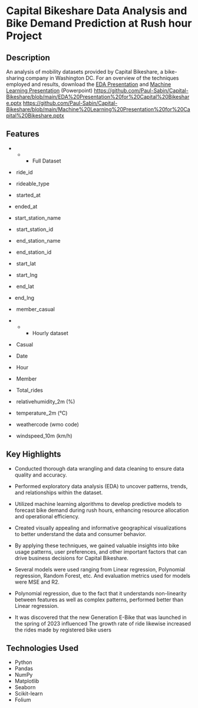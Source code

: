 ﻿# Capital Bikeshare Data Analysis and Bike Demand Prediction at Rush hour Project
## Description
An analysis of mobility datasets provided by Capital Bikeshare, a bike-sharing company in Washington DC. For an overview of the techniques employed and results, download the [EDA Presentation]([url](https://github.com/Paul-Sabin/Capital-Bikeshare/blob/main/EDA%20Presentation%20for%20Capital%20Bikeshare.pptx)) and [Machine Learning Presentation]([url](https://github.com/Paul-Sabin/Capital-Bikeshare/blob/main/Machine%20Learning%20Presentation%20for%20Capital%20Bikeshare.pptx)) (Powerpoint) 
https://github.com/Paul-Sabin/Capital-Bikeshare/blob/main/EDA%20Presentation%20for%20Capital%20Bikeshare.pptx 
https://github.com/Paul-Sabin/Capital-Bikeshare/blob/main/Machine%20Learning%20Presentation%20for%20Capital%20Bikeshare.pptx

## Features
* * * Full Dataset
*  ride_id 
*  rideable_type       
*  started_at        
* ended_at          
* start_station_name  
*  start_station_id   
*  end_station_name    
*  end_station_id     
*  start_lat          
*  start_lng           
*  end_lat            
* end_lng            
*  member_casual

* * *  Hourly dataset
*  Casual                   
*  Date                   
*  Hour                   
*  Member                   
*  Total_rides             
*  relativehumidity_2m (%)  
*  temperature_2m (°C)      
*  weathercode (wmo code)  
*  windspeed_10m (km/h)    

## Key Highlights
+  Conducted thorough data wrangling and data cleaning to ensure data quality and accuracy.
* Performed exploratory data analysis (EDA) to uncover patterns, trends, and relationships within the dataset.
*  Utilized machine learning algorithms to develop predictive models to forecast bike demand during rush hours, enhancing resource allocation and operational efficiency.
*  Created visually appealing and informative geographical visualizations to better understand the data and consumer behavior.
*  By applying these techniques, we gained valuable insights into bike usage patterns, user preferences, and other important factors that can drive business decisions for Capital Bikeshare.
*  Several models were used ranging from Linear regression, Polynomial regression, Random Forest, etc. And evaluation metrics used for models were MSE and R2.
* Polynomial regression, due to the fact that it understands non-linearity between features as well as complex patterns, performed better than Linear regression.  

* It was discovered that the new Generation E-Bike that was launched  in the spring of 2023 influenced The growth rate of ride likewise increased the rides made by registered bike users

## Technologies Used
* Python
* Pandas
* NumPy
* Matplotlib
* Seaborn
* Scikit-learn
* Folium
